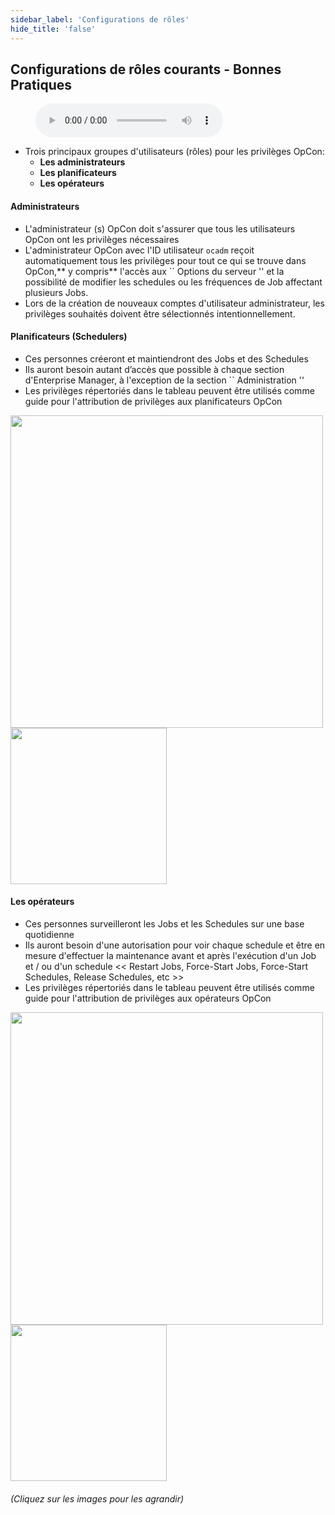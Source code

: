 ```yaml
---
sidebar_label: 'Configurations de rôles'
hide_title: 'false'
---
```


## Configurations de rôles courants - Bonnes Pratiques

<figure>
    <audio
        controls
        src="audiobasic/CommonRoleConfigurations.mp3">
            Your browser does not support the
            <code>audio</code> element.
    </audio>
</figure>

* Trois principaux groupes d'utilisateurs (rôles) pour les privilèges OpCon:
    * **Les administrateurs**
    * **Les planificateurs**
    * **Les opérateurs**


#### Administrateurs

* L'administrateur (s) OpCon doit s'assurer que tous les utilisateurs OpCon ont les privilèges nécessaires
* L'administrateur OpCon avec l'ID utilisateur ```ocadm``` reçoit automatiquement tous les privilèges pour tout ce qui se trouve dans OpCon,** y compris** l'accès aux `` Options du serveur '' et la possibilité de modifier les schedules ou les fréquences de Job affectant plusieurs Jobs.
* Lors de la création de nouveaux comptes d'utilisateur administrateur, les privilèges souhaités doivent être sélectionnés intentionnellement.


#### Planificateurs (Schedulers)

* Ces personnes créeront et maintiendront des Jobs et des Schedules
* Ils auront besoin autant d’accès que possible à chaque section d'Enterprise Manager, à l'exception de la section `` Administration ''
* Les privilèges répertoriés dans le tableau peuvent être utilisés comme guide pour l'attribution de privilèges aux planificateurs OpCon

<a href="imgbasic/316.png" target="_blank"><img src="imgbasic/316.png" width="500"></img></a>  
<a href="imgbasic/317.png" target="_blank"><img src="imgbasic/317.png" width="250"></img></a>  

#### Les opérateurs

* Ces personnes surveilleront les Jobs et les Schedules sur une base quotidienne
* Ils auront besoin d'une autorisation pour voir chaque schedule et être en mesure d'effectuer la maintenance avant et après l'exécution d'un Job et / ou d'un schedule << Restart Jobs, Force-Start Jobs, Force-Start Schedules, Release Schedules, etc >>
* Les privilèges répertoriés dans le tableau peuvent être utilisés comme guide pour l'attribution de privilèges aux opérateurs OpCon

<a href="imgbasic/318.png" target="_blank"><img src="imgbasic/318.png" width="500"></img></a>  
<a href="imgbasic/319.png" target="_blank"><img src="imgbasic/319.png" width="250"></img></a>  

###### (Cliquez sur les images pour les agrandir)
